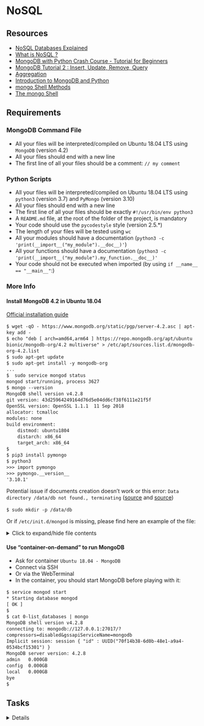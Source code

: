 # NoSQL
## Resources
* [NoSQL Databases Explained](https://riak.com/resources/nosql-databases/)
* [What is NoSQL ?](https://www.youtube.com/watch?v=qUV2j3XBRHc)
* [MongoDB with Python Crash Course - Tutorial for Beginners](https://www.youtube.com/watch?v=E-1xI85Zog8)
* [MongoDB Tutorial 2 : Insert, Update, Remove, Query](https://www.youtube.com/watch?v=CB9G5Dvv-EE)
* [Aggregation](https://www.mongodb.com/docs/manual/aggregation/)
* [Introduction to MongoDB and Python](https://realpython.com/introduction-to-mongodb-and-python/)
* [mongo Shell Methods](https://www.mongodb.com/docs/manual/reference/method/)
* [The mongo Shell](https://www.mongodb.com/docs/mongodb-shell/)

## Requirements
### MongoDB Command File
* All your files will be interpreted/compiled on Ubuntu 18.04 LTS using `MongoDB` (version 4.2)
* All your files should end with a new line
* The first line of all your files should be a comment: `// my comment`

### Python Scripts

* All your files will be interpreted/compiled on Ubuntu 18.04 LTS using `python3` (version 3.7) and `PyMongo` (version 3.10)
* All your files should end with a new line
* The first line of all your files should be exactly `#!/usr/bin/env python3`
* A `README.md` file, at the root of the folder of the project, is mandatory
* Your code should use the `pycodestyle` style (version 2.5.*)
* The length of your files will be tested using `wc`
* All your modules should have a documentation (`python3 -c 'print(__import__("my_module").__doc__)'`)
* All your functions should have a documentation (`python3 -c 'print(__import__("my_module").my_function.__doc__)'`
* Your code should not be executed when imported (by using `if __name__ == "__main__"`:)

### More Info
#### Install MongoDB 4.2 in Ubuntu 18.04

[Official installation guide](https://www.mongodb.com/docs/manual/tutorial/install-mongodb-on-ubuntu/)

```
$ wget -qO - https://www.mongodb.org/static/pgp/server-4.2.asc | apt-key add -
$ echo "deb [ arch=amd64,arm64 ] https://repo.mongodb.org/apt/ubuntu bionic/mongodb-org/4.2 multiverse" > /etc/apt/sources.list.d/mongodb-org-4.2.list
$ sudo apt-get update
$ sudo apt-get install -y mongodb-org
...
$  sudo service mongod status
mongod start/running, process 3627
$ mongo --version
MongoDB shell version v4.2.8
git version: 43d25964249164d76d5e04dd6cf38f6111e21f5f
OpenSSL version: OpenSSL 1.1.1  11 Sep 2018
allocator: tcmalloc
modules: none
build environment:
    distmod: ubuntu1804
    distarch: x86_64
    target_arch: x86_64
$  
$ pip3 install pymongo
$ python3
>>> import pymongo
>>> pymongo.__version__
'3.10.1'
```
Potential issue if documents creation doesn’t work or this error: `Data directory /data/db not found., terminating` ([source](https://bryantson.medium.com/fixing-data-db-not-found-error-in-macos-x-when-starting-mongodb-d7b82abb2479) and [source](https://stackoverflow.com/questions/37702957/mongodb-data-db-not-found))

`$ sudo mkdir -p /data/db`

Or if `/etc/init.d/mongod` is missing, please find here an example of the file:

<details>
    <summary>Click to expand/hide file contents</summary>
    ```
    #!/bin/sh
    ### BEGIN INIT INFO
    # Provides:          mongod
    # Required-Start:    $network $local_fs $remote_fs
    # Required-Stop:     $network $local_fs $remote_fs
    # Should-Start:      $named
    # Should-Stop:
    # Default-Start:     2 3 4 5
    # Default-Stop:      0 1 6
    # Short-Description: An object/document-oriented database
    # Description:       MongoDB is a high-performance, open source, schema-free
    #                    document-oriented data store that's easy to deploy, manage
    #                    and use. It's network accessible, written in C++ and offers
    #                    the following features:
    #
    #                       * Collection oriented storage - easy storage of object-
    #                         style data
    #                       * Full index support, including on inner objects
    #                       * Query profiling
    #                       * Replication and fail-over support
    #                       * Efficient storage of binary data including large
    #                         objects (e.g. videos)
    #                       * Automatic partitioning for cloud-level scalability
    #
    #                    High performance, scalability, and reasonable depth of
    #                    functionality are the goals for the project.
    ### END INIT INFO

    PATH=/usr/local/sbin:/usr/local/bin:/sbin:/bin:/usr/sbin:/usr/bin
    DAEMON=/usr/bin/mongod
    DESC=database

    NAME=mongod
    # Defaults.  Can be overridden by the /etc/default/$NAME
    # Other configuration options are located in $CONF file. See here for more:
    # http://dochub.mongodb.org/core/configurationoptions
    CONF=/etc/mongod.conf
    PIDFILE=/var/run/$NAME.pid
    ENABLE_MONGOD=yes

    # Include mongodb defaults if available.
    # All variables set before this point can be overridden by users, by
    # setting them directly in the defaults file. Use this to explicitly
    # override these values, at your own risk.
    if [ -f /etc/default/$NAME ] ; then
            . /etc/default/$NAME
    fi

    # Handle NUMA access to CPUs (SERVER-3574)
    # This verifies the existence of numactl as well as testing that the command works
    NUMACTL_ARGS="--interleave=all"
    if which numactl >/dev/null 2>/dev/null && numactl $NUMACTL_ARGS ls / >/dev/null 2>/dev/null
    then
        NUMACTL="`which numactl` -- $NUMACTL_ARGS"
        DAEMON_OPTS=${DAEMON_OPTS:-"--config $CONF"}
    else
        NUMACTL=""
        DAEMON_OPTS="-- "${DAEMON_OPTS:-"--config $CONF"}
    fi


    if test ! -x $DAEMON; then
        echo "Could not find $DAEMON"
        exit 0
    fi

    if test "x$ENABLE_MONGOD" != "xyes"; then
        exit 0
    fi

    . /lib/lsb/init-functions

    STARTTIME=1
    DIETIME=10                  # Time to wait for the server to die, in seconds
                                # If this value is set too low you might not
                                # let some servers to die gracefully and
                                # 'restart' will not work

    DAEMONUSER=${DAEMONUSER:-mongodb}
    DAEMONGROUP=${DAEMONGROUP:-mongodb}

    set -e

    running_pid() {
    # Check if a given process pid's cmdline matches a given name
        pid=$1
        name=$2
        [ -z "$pid" ] && return 1
        [ ! -d /proc/$pid ] &&  return 1
        cmd=`cat /proc/$pid/cmdline | tr "\000" "\n"|head -n 1 |cut -d : -f 1`
        # Is this the expected server
        [ "$cmd" != "$name" ] &&  return 1
        return 0
    }

    running() {
    # Check if the process is running looking at /proc
    # (works for all users)

        # No pidfile, probably no daemon present
        [ ! -f "$PIDFILE" ] && return 1
        pid=`cat $PIDFILE`
        running_pid $pid $DAEMON || return 1
        return 0
    }

    start_server() {
                # Start the process using the wrapper
                start-stop-daemon --background --start --quiet --pidfile $PIDFILE \
                            --make-pidfile --chuid $DAEMONUSER:$DAEMONGROUP \
                            --exec $NUMACTL $DAEMON $DAEMON_OPTS
                errcode=$?
            return $errcode
    }

    stop_server() {
    # Stop the process using the wrapper
                start-stop-daemon --stop --quiet --pidfile $PIDFILE \
                            --retry 300 \
                            --user $DAEMONUSER \
                            --exec $DAEMON
                errcode=$?
            return $errcode
    }

    force_stop() {
    # Force the process to die killing it manually
            [ ! -e "$PIDFILE" ] && return
            if running ; then
                    kill -15 $pid
            # Is it really dead?
                    sleep "$DIETIME"s
                    if running ; then
                            kill -9 $pid
                            sleep "$DIETIME"s
                            if running ; then
                                    echo "Cannot kill $NAME (pid=$pid)!"
                                    exit 1
                            fi
                    fi
            fi
            rm -f $PIDFILE
    }


    case "$1" in
    start)
            log_daemon_msg "Starting $DESC" "$NAME"
            # Check if it's running first
            if running ;  then
                log_progress_msg "apparently already running"
                log_end_msg 0
                exit 0
            fi
            if start_server ; then
                # NOTE: Some servers might die some time after they start,
                # this code will detect this issue if STARTTIME is set
                # to a reasonable value
                [ -n "$STARTTIME" ] && sleep $STARTTIME # Wait some time
                if  running ;  then
                    # It's ok, the server started and is running
                    log_end_msg 0
                else
                    # It is not running after we did start
                    log_end_msg 1
                fi
            else
                # Either we could not start it
                log_end_msg 1
            fi
            ;;
    stop)
            log_daemon_msg "Stopping $DESC" "$NAME"
            if running ; then
                # Only stop the server if we see it running
                            errcode=0
                stop_server || errcode=$?
                log_end_msg $errcode
            else
                # If it's not running don't do anything
                log_progress_msg "apparently not running"
                log_end_msg 0
                exit 0
            fi
            ;;
    force-stop)
            # First try to stop gracefully the program
            $0 stop
            if running; then
                # If it's still running try to kill it more forcefully
                log_daemon_msg "Stopping (force) $DESC" "$NAME"
                            errcode=0
                force_stop || errcode=$?
                log_end_msg $errcode
            fi
            ;;
    restart|force-reload)
            log_daemon_msg "Restarting $DESC" "$NAME"
                    errcode=0
            stop_server || errcode=$?
            # Wait some sensible amount, some server need this
            [ -n "$DIETIME" ] && sleep $DIETIME
            start_server || errcode=$?
            [ -n "$STARTTIME" ] && sleep $STARTTIME
            running || errcode=$?
            log_end_msg $errcode
            ;;
    status)

            log_daemon_msg "Checking status of $DESC" "$NAME"
            if running ;  then
                log_progress_msg "running"
                log_end_msg 0
            else
                log_progress_msg "apparently not running"
                log_end_msg 1
                exit 1
            fi
            ;;
    # MongoDB can't reload its configuration.
    reload)
            log_warning_msg "Reloading $NAME daemon: not implemented, as the daemon"
            log_warning_msg "cannot re-read the config file (use restart)."
            ;;

    *)
            N=/etc/init.d/$NAME
            echo "Usage: $N {start|stop|force-stop|restart|force-reload|status}" >&2
            exit 1
            ;;
    esac

    exit 0
    ```
</details>

#### Use “container-on-demand” to run MongoDB
* Ask for container `Ubuntu 18.04 - MongoDB`
* Connect via SSH
* Or via the WebTerminal
* In the container, you should start MongoDB before playing with it:

```
$ service mongod start
* Starting database mongod                                              [ OK ]
$
$ cat 0-list_databases | mongo
MongoDB shell version v4.2.8
connecting to: mongodb://127.0.0.1:27017/?compressors=disabled&gssapiServiceName=mongodb
Implicit session: session { "id" : UUID("70f14b38-6d0b-48e1-a9a4-0534bcf15301") }
MongoDB server version: 4.2.8
admin   0.000GB
config  0.000GB
local   0.000GB
bye
$
```

## Tasks
<details>
![0x01](./0x01.png)
</details>
